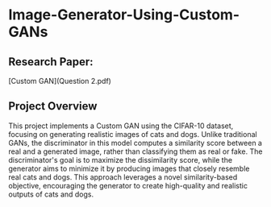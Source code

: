 # Image-Generator-Using-Custom-GANs

## Research Paper:
[Custom GAN](Question 2.pdf)


## Project Overview 
This project implements a Custom GAN using the CIFAR-10 dataset, focusing on generating realistic images of cats and dogs. Unlike traditional GANs, the discriminator in this model computes a similarity score between a real and a generated image, rather than classifying them as real or fake. The discriminator's goal is to maximize the dissimilarity score, while the generator aims to minimize it by producing images that closely resemble real cats and dogs. This approach leverages a novel similarity-based objective, encouraging the generator to create high-quality and realistic outputs of cats and dogs.


